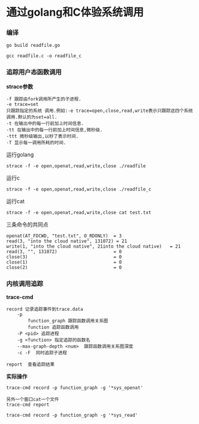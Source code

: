 # 通过golang和C体验系统调用


### 编译

```
go build readfile.go

gcc readfile.c -o readfile_c
```

### 追踪用户态函数调用

**strace参数**
```
-f 跟踪由fork调用所产生的子进程. 
-e trace=set 
只跟踪指定的系统 调用.例如:-e trace=open,close,read,write表示只跟踪这四个系统调用.默认的为set=all. 
-t 在输出中的每一行前加上时间信息. 
-tt 在输出中的每一行前加上时间信息,微秒级. 
-ttt 微秒级输出,以秒了表示时间. 
-T 显示每一调用所耗的时间. 
```

运行golang
```
strace -f -e open,openat,read,write,close ./readfile
```

运行c
```
strace -f -e open,openat,read,write,close ./readfile_c
```

运行cat
```
strace -f -e open,openat,read,write,close cat test.txt
```

三条命令的共同点
```
openat(AT_FDCWD, "test.txt", O_RDONLY)  = 3
read(3, "into the cloud native", 131072) = 21
write(1, "into the cloud native", 21into the cloud native)   = 21
read(3, "", 131072)                     = 0
close(3)                                = 0
close(1)                                = 0
close(2)                                = 0
```

### 内核调用追踪

**trace-cmd**
```
record 记录追踪事件到trace.data
	-p 
		function_graph 跟踪函数调用关系图
		function 追踪函数调用
	-P <pid> 追踪进程
	-g <function> 指定追踪的函数名
	--max-graph-depth <num>  跟踪函数调用关系图深度
	-c -F  同时追踪子进程

report  查看追踪结果
```

**实际操作**

```
trace-cmd record -p function_graph -g '*sys_openat' 

另外一个窗口cat一个文件
trace-cmd report

trace-cmd record -p function_graph -g '*sys_read' 
```